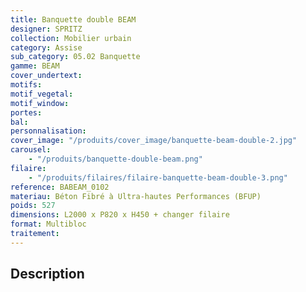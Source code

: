 ```yaml
---
title: Banquette double BEAM
designer: SPRITZ
collection: Mobilier urbain
category: Assise
sub_category: 05.02 Banquette
gamme: BEAM
cover_undertext:
motifs:
motif_vegetal:
motif_window:
portes:
bal:
personnalisation:
cover_image: "/produits/cover_image/banquette-beam-double-2.jpg"
carousel:
    - "/produits/banquette-double-beam.png"
filaire:
    - "/produits/filaires/filaire-banquette-beam-double-3.png"
reference: BABEAM_0102
materiau: Béton Fibré à Ultra-hautes Performances (BFUP)
poids: 527
dimensions: L2000 x P820 x H450 + changer filaire
format: Multibloc
traitement:
---
```


## Description
